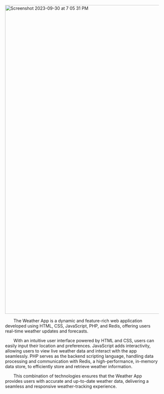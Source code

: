 <img width="1012" alt="Screenshot 2023-09-30 at 7 05 31 PM" src="https://github.com/VitaliPri/Weather-App/assets/101225909/9c5c12ea-f2dc-485e-a28e-b2fc7260d24e">


  &nbsp;&nbsp;&nbsp;&nbsp;&nbsp;&nbsp; The Weather App is a dynamic and feature-rich web application developed using HTML, CSS, JavaScript, PHP, and Redis, offering users real-time weather updates and forecasts. 
 
  &nbsp;&nbsp;&nbsp;&nbsp;&nbsp;&nbsp; With an intuitive user interface powered by HTML and CSS, users can easily input their location and preferences. JavaScript adds interactivity, allowing users to view live weather data and interact with the app seamlessly. PHP serves as the backend scripting language, handling data processing and communication with Redis, a high-performance, in-memory data store, to efficiently store and retrieve weather information. 
  
&nbsp;&nbsp;&nbsp;&nbsp;&nbsp;&nbsp; This combination of technologies ensures that the Weather App provides users with accurate and up-to-date weather data, delivering a seamless and responsive weather-tracking experience.




